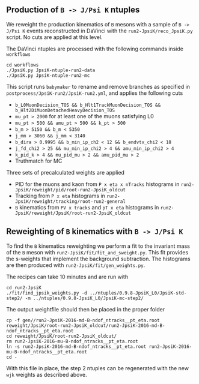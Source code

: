 ## Production of `B -> J/Psi K` ntuples

We reweight the production kinematics of `B` mesons with a sample of `B -> J/Psi K` events reconstructed in
DaVinci with the `run2-JpsiK/reco_JpsiK.py` script. No cuts are applied at this level.

The DaVinci ntuples are processed with the following commands inside `workflows`

```shell
cd workflows
./JpsiK.py JpsiK-ntuple-run2-data
./JpsiK.py JpsiK-ntuple-run2-mc
```

This script runs `babymaker` to rename and remove branches as specified in
`postprocess/JpsiK-run2/JpsiK-run2.yml`, and applies the following cuts

- `b_L0MuonDecision_TOS && b_Hlt1TrackMuonDecision_TOS && b_Hlt2DiMuonDetachedHeavyDecision_TOS`
- `mu_pt > 2000` for at least one of the muons satisfying L0
- `mu_pt > 500 && amu_pt > 500 && k_pt > 500`
- `b_m > 5150 && b_m < 5350`
- `j_mm > 3060 && j_mm < 3140`
- `b_dira > 0.9995 && b_min_ip_ch2 < 12 && b_endvtx_chi2 < 18`
- `j_fd_chi2 > 25 && mu_min_ip_chi2 > 4 && amu_min_ip_chi2 > 4`
- `k_pid_k > 4 && mu_pid_mu > 2 && amu_pid_mu > 2`
- Truthmatch for MC

Three sets of precalculated weights are applied
- PID for the muons and kaon from `P x eta x nTracks` histograms in `run2-JpsiK/reweight/pid/root-run2-JpsiK_oldcut`
- Tracking from `P x eta` histograms in `run2-JpsiK/reweight/tracking/root-run2-general`
- `B` kinematics from `PV x tracks` and `pT x eta` histograms in `run2-JpsiK/reweight/JpsiK/root-run2-JpsiK_oldcut`

## Reweighting of `B` kinematics with `B -> J/Psi K`

To find the `B` kinematics reweighting we perform a fit to the invariant mass of the `B` meson with
`run2-JpsiK/fit/fit_and_sweight.py`. This fit provides the s-weights that implement the background
subtraction. The histograms are then produced with `run2-JpsiK/fit/gen_weights.py`.

The recipes can take 10 minutes and are run with

```shell
cd run2-JpsiK
./fit/find_jpsik_weights.py -d ../ntuples/0.9.8-JpsiK_L0/JpsiK-std-step2/ -m ../ntuples/0.9.8-JpsiK_L0/JpsiK-mc-step2/
```

The output weightfile should then be placed in the proper folder
```shell
cp -f gen//run2-JpsiK-2016-md-B-ndof_ntracks__pt_eta.root reweight/JpsiK/root-run2-JpsiK_oldcut/run2-JpsiK-2016-md-B-ndof_ntracks__pt_eta.root
cd reweight/JpsiK/root-run2-JpsiK_oldcut/
rm run2-JpsiK-2016-mu-B-ndof_ntracks__pt_eta.root
ln -s run2-JpsiK-2016-md-B-ndof_ntracks__pt_eta.root run2-JpsiK-2016-mu-B-ndof_ntracks__pt_eta.root
cd -
```
With this file in place, the step 2 ntuples can be regenerated with the new `wjk` weights as
described above.